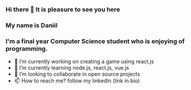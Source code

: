 ### Hi there 👋 It is pleasure to see you here 

### My name is Daniil
### I'm a final year Computer Science student who is enjoying of programming.


- 🔭 I’m currently working on creating a game using react.js
- 🌱 I’m currently learning node.js, react.js, vue.js
- 👯 I’m looking to collaborate in open source projects
- 📫 How to reach me? follow my linkedIn (link in bio)



